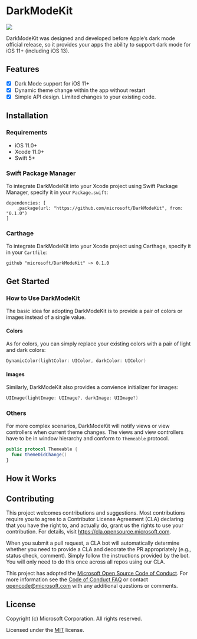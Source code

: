# DarkModeKit

![](https://github.com/microsoft/DarkModeKit/workflows/CI/badge.svg)

DarkModeKit was designed and developed before Apple‘s dark mode official release, so it provides your apps the ability to support dark mode for iOS 11+ (including iOS 13).

## Features

- [x] Dark Mode support for iOS 11+
- [x] Dynamic theme change within the app without restart
- [x] Simple API design. Limited changes to your existing code.

## Installation

### Requirements

- iOS 11.0+
- Xcode 11.0+
- Swift 5+

### Swift Package Manager

To integrate DarkModeKit into your Xcode project using Swift Package Manager, specify it in your `Package.swift`:

```
dependencies: [
    .package(url: "https://github.com/microsoft/DarkModeKit", from: "0.1.0")
]
```

### Carthage

To integrate DarkModeKit into your Xcode project using Carthage, specify it in your `Cartfile`:

```
github "microsoft/DarkModeKit" ~> 0.1.0
```

## Get Started

### How to Use DarkModeKit

The basic idea for adopting DarkModeKit is to provide a pair of colors or images instead of a single value.

#### Colors

As for colors, you can simply replace your existing colors with a pair of light and dark colors:

```swift
DynamicColor(lightColor: UIColor, darkColor: UIColor)
```

#### Images

Similarly, DarkModeKit also provides a convience initializer for images:

```swift
UIImage(lightImage: UIImage?, darkImage: UIImage?)
```

### Others

For more complex scenarios, DarkModeKit will notify views or view controllers when current theme changes. The views and view controllers have to be in window hierarchy and conform to `Themeable` protocol.

```swift
public protocol Themeable {
  func themeDidChange()
}
```

## How it Works

## Contributing

This project welcomes contributions and suggestions.  Most contributions require you to agree to a
Contributor License Agreement (CLA) declaring that you have the right to, and actually do, grant us
the rights to use your contribution. For details, visit https://cla.opensource.microsoft.com.

When you submit a pull request, a CLA bot will automatically determine whether you need to provide
a CLA and decorate the PR appropriately (e.g., status check, comment). Simply follow the instructions
provided by the bot. You will only need to do this once across all repos using our CLA.

This project has adopted the [Microsoft Open Source Code of Conduct](https://opensource.microsoft.com/codeofconduct/).
For more information see the [Code of Conduct FAQ](https://opensource.microsoft.com/codeofconduct/faq/) or
contact [opencode@microsoft.com](mailto:opencode@microsoft.com) with any additional questions or comments.

## License

Copyright (c) Microsoft Corporation. All rights reserved.

Licensed under the [MIT](LICENSE) license.
